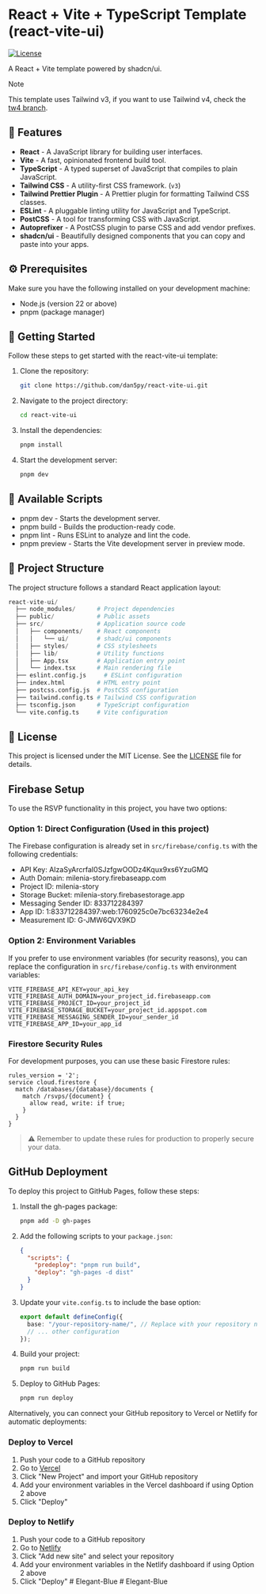 # React + Vite + TypeScript Template (react-vite-ui)

[![License](https://img.shields.io/badge/license-MIT-blue.svg)](https://github.com/Dan5py/react-vite-ui/blob/main/LICENSE)

A React + Vite template powered by shadcn/ui.

> [!NOTE]
> This template uses Tailwind v3, if you want to use Tailwind v4, check the [tw4 branch](https://github.com/dan5py/react-vite-shadcn-ui/tree/tw4).

## 🎉 Features

- **React** - A JavaScript library for building user interfaces.
- **Vite** - A fast, opinionated frontend build tool.
- **TypeScript** - A typed superset of JavaScript that compiles to plain JavaScript.
- **Tailwind CSS** - A utility-first CSS framework. (`v3`)
- **Tailwind Prettier Plugin** - A Prettier plugin for formatting Tailwind CSS classes.
- **ESLint** - A pluggable linting utility for JavaScript and TypeScript.
- **PostCSS** - A tool for transforming CSS with JavaScript.
- **Autoprefixer** - A PostCSS plugin to parse CSS and add vendor prefixes.
- **shadcn/ui** - Beautifully designed components that you can copy and paste into your apps.

## ⚙️ Prerequisites

Make sure you have the following installed on your development machine:

- Node.js (version 22 or above)
- pnpm (package manager)

## 🚀 Getting Started

Follow these steps to get started with the react-vite-ui template:

1. Clone the repository:

   ```bash
   git clone https://github.com/dan5py/react-vite-ui.git
   ```

2. Navigate to the project directory:

   ```bash
   cd react-vite-ui
   ```

3. Install the dependencies:

   ```bash
   pnpm install
   ```

4. Start the development server:

   ```bash
   pnpm dev
   ```

## 📜 Available Scripts

- pnpm dev - Starts the development server.
- pnpm build - Builds the production-ready code.
- pnpm lint - Runs ESLint to analyze and lint the code.
- pnpm preview - Starts the Vite development server in preview mode.

## 📂 Project Structure

The project structure follows a standard React application layout:

```python
react-vite-ui/
  ├── node_modules/      # Project dependencies
  ├── public/            # Public assets
  ├── src/               # Application source code
  │   ├── components/    # React components
  │   │   └── ui/        # shadc/ui components
  │   ├── styles/        # CSS stylesheets
  │   ├── lib/           # Utility functions
  │   ├── App.tsx        # Application entry point
  │   └── index.tsx      # Main rendering file
  ├── eslint.config.js     # ESLint configuration
  ├── index.html         # HTML entry point
  ├── postcss.config.js  # PostCSS configuration
  ├── tailwind.config.ts # Tailwind CSS configuration
  ├── tsconfig.json      # TypeScript configuration
  └── vite.config.ts     # Vite configuration
```

## 📄 License

This project is licensed under the MIT License. See the [LICENSE](https://choosealicense.com/licenses/mit/) file for details.

## Firebase Setup

To use the RSVP functionality in this project, you have two options:

### Option 1: Direct Configuration (Used in this project)
The Firebase configuration is already set in `src/firebase/config.ts` with the following credentials:

- API Key: AIzaSyArcrfaI0SJzfgwOODz4Kqux9xs6YzuGMQ
- Auth Domain: milenia-story.firebaseapp.com
- Project ID: milenia-story
- Storage Bucket: milenia-story.firebasestorage.app
- Messaging Sender ID: 833712284397
- App ID: 1:833712284397:web:1760925c0e7bc63234e2e4
- Measurement ID: G-JMW6QVX9KD

### Option 2: Environment Variables
If you prefer to use environment variables (for security reasons), you can replace the configuration in `src/firebase/config.ts` with environment variables:

```env
VITE_FIREBASE_API_KEY=your_api_key
VITE_FIREBASE_AUTH_DOMAIN=your_project_id.firebaseapp.com
VITE_FIREBASE_PROJECT_ID=your_project_id
VITE_FIREBASE_STORAGE_BUCKET=your_project_id.appspot.com
VITE_FIREBASE_MESSAGING_SENDER_ID=your_sender_id
VITE_FIREBASE_APP_ID=your_app_id
```

### Firestore Security Rules

For development purposes, you can use these basic Firestore rules:

```
rules_version = '2';
service cloud.firestore {
  match /databases/{database}/documents {
    match /rsvps/{document} {
      allow read, write: if true;
    }
  }
}
```

> ⚠️ Remember to update these rules for production to properly secure your data.

## GitHub Deployment

To deploy this project to GitHub Pages, follow these steps:

1. Install the gh-pages package:
   ```bash
   pnpm add -D gh-pages
   ```

2. Add the following scripts to your `package.json`:
   ```json
   {
     "scripts": {
       "predeploy": "pnpm run build",
       "deploy": "gh-pages -d dist"
     }
   }
   ```

3. Update your `vite.config.ts` to include the base option:
   ```ts
   export default defineConfig({
     base: "/your-repository-name/", // Replace with your repository name
     // ... other configuration
   });
   ```

4. Build your project:
   ```bash
   pnpm run build
   ```

5. Deploy to GitHub Pages:
   ```bash
   pnpm run deploy
   ```

Alternatively, you can connect your GitHub repository to Vercel or Netlify for automatic deployments:

### Deploy to Vercel
1. Push your code to a GitHub repository
2. Go to [Vercel](https://vercel.com/)
3. Click "New Project" and import your GitHub repository
4. Add your environment variables in the Vercel dashboard if using Option 2 above
5. Click "Deploy"

### Deploy to Netlify
1. Push your code to a GitHub repository
2. Go to [Netlify](https://netlify.com/)
3. Click "Add new site" and select your repository
4. Add your environment variables in the Netlify dashboard if using Option 2 above
5. Click "Deploy"
#   E l e g a n t - B l u e  
 #   E l e g a n t - B l u e  
 
